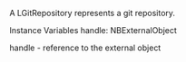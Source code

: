 A LGitRepository represents a git repository.

Instance Variables
	handle:		NBExternalObject

handle
	- reference to the external object
